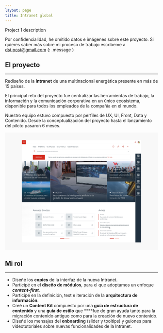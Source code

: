 ```yaml
---
layout: page
title: Intranet global
---
```


Project 1 description



Por confidencialidad, he omitido datos e imágenes sobre este proyecto. Si quieres saber más sobre mi proceso de trabajo escríbeme a dst.post@gmail.com
{: .message }




## El proyecto
------
Rediseño de la **Intranet** de una multinacional energética presente en más de 15 países. 

El principal reto del proyecto fue centralizar las herramientas de trabajo, la información y la comunicación corporativa en un único ecosistema, disponible para todos los empleados de la compañía en el mundo.

Nuestro equipo estuvo compuesto por perfiles de UX, UI, Front, Data y Contenido. Desde la conceptualización del proyecto hasta el lanzamiento del piloto pasaron 6 meses.

<a href="{{ site.baseurl }}/assets/Intranet1.jpg">
    <img 
        src="/assets/Intranet1.jpg" 
        alt="Cncient Bristlecone Pine Forest, USA"
    >
</a>




## Mi rol
------
- Diseñé los **copies** de la interfaz de la nueva Intranet.
- Participé en el **diseño de módulos**, para el que adoptamos un enfoque ***content-first**.*
- Participé en la definición, test e iteración de la **arquitectura de información**.
- Creé un **Content Kit** compuesto por una **guía de estructura de contenido** y una **guía de estilo** que ****fue de gran ayuda tanto para la migración contenido antiguo como para la creación de nuevo contenido.
- Diseñé los mensajes del **onboarding** (slider y tooltips) y guiones para videotutoriales sobre nuevas funcionalidades de la Intranet.
